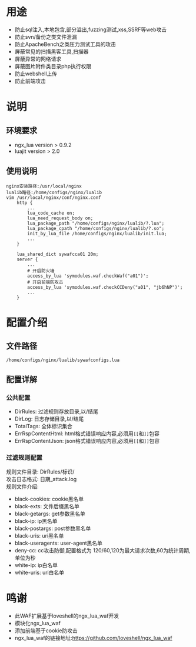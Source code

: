 # 用途
- 防止sql注入,本地包含,部分溢出,fuzzing测试,xss,SSRF等web攻击
- 防止svn/备份之类文件泄漏
- 防止ApacheBench之类压力测试工具的攻击
- 屏蔽常见的扫描黑客工具,扫描器
- 屏蔽异常的网络请求
- 屏蔽图片附件类目录php执行权限
- 防止webshell上传
- 防止前端攻击

# 说明
## 环境要求
- ngx_lua version > 0.9.2
- luajit version > 2.0

## 使用说明
    nginx安装路径:/usr/local/nginx
    lualib路径:/home/configs/nginx/lualib
    vim /usr/local/nginx/conf/nginx.conf
        http {
            ...
            lua_code_cache on;
            lua_need_request_body on;
            lua_package_path "/home/configs/nginx/lualib/?.lua";
            lua_package_cpath "/home/configs/nginx/lualib/?.so";
            init_by_lua_file /home/configs/nginx/lualib/init.lua;
            ...
        }

        lua_shared_dict sywafcca01 20m;
        server {
            ...
            # 开启防火墙
            access_by_lua 'symodules.waf.checkWaf("a01")';
            # 开启前端防攻击
            access_by_lua 'symodules.waf.checkCCDeny("a01", "jb6hNP")';
            ...
        }

# 配置介绍
## 文件路径
    /home/configs/nginx/lualib/sywafconfigs.lua

## 配置详解
### 公共配置
- DirRules: 过滤规则存放目录,以/结尾
- DirLog: 日志存储目录,以/结尾
- TotalTags: 全体标识集合
- ErrRspContentHtml: html格式错误响应内容,必须用```[[```和```]]```包容
- ErrRspContentJson: json格式错误响应内容,必须用```[[```和```]]```包容

### 过滤规则配置
规则文件目录: DirRules/标识/<br/>
攻击日志格式: 日期_attack.log<br/>
规则文件介绍: <br/>
- black-cookies: cookie黑名单
- black-exts: 文件后缀黑名单
- black-getargs: get参数黑名单
- black-ip: ip黑名单
- black-postargs: post参数黑名单
- black-uris: uri黑名单
- black-useragents: user-agent黑名单
- deny-cc: cc攻击防御,配置格式为 120/60,120为最大请求次数,60为统计周期,单位为秒
- white-ip: ip白名单
- white-uris: uri白名单

# 鸣谢
- 此WAF扩展基于loveshell的ngx_lua_waf开发
- 模块化ngx_lua_waf
- 添加前端基于cookie防攻击
- ngx_lua_waf的链接地址:https://github.com/loveshell/ngx_lua_waf
